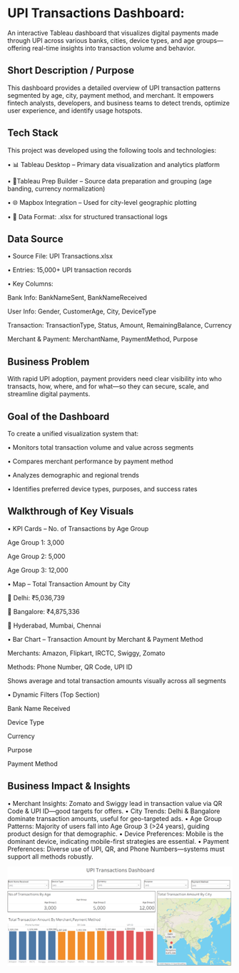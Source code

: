# UPI Transactions Dashboard:
An interactive Tableau dashboard that visualizes digital payments made through UPI across various banks, cities, device types, and age groups—offering real-time insights into transaction volume and behavior.

## Short Description / Purpose
This dashboard provides a detailed overview of UPI transaction patterns segmented by age, city, payment method, and merchant. It empowers fintech analysts, developers, and business teams to detect trends, optimize user experience, and identify usage hotspots.

## Tech Stack
This project was developed using the following tools and technologies:

• 📊 Tableau Desktop – Primary data visualization and analytics platform

• 🧹Tableau Prep Builder – Source data preparation and grouping (age banding, currency normalization)

• 🌐 Mapbox Integration – Used for city-level geographic plotting

• 📁 Data Format: .xlsx for structured transactional logs

## Data Source
• Source File: UPI Transactions.xlsx

• Entries: 15,000+ UPI transaction records

• Key Columns:

  Bank Info: BankNameSent, BankNameReceived

  User Info: Gender, CustomerAge, City, DeviceType

  Transaction: TransactionType, Status, Amount, RemainingBalance, Currency

  Merchant & Payment: MerchantName, PaymentMethod, Purpose


## Business Problem
With rapid UPI adoption, payment providers need clear visibility into who transacts, how, where, and for what—so they can secure, scale, and streamline digital payments.

## Goal of the Dashboard
To create a unified visualization system that:

• Monitors total transaction volume and value across segments

• Compares merchant performance by payment method

• Analyzes demographic and regional trends

• Identifies preferred device types, purposes, and success rates

## Walkthrough of Key Visuals
• KPI Cards – No. of Transactions by Age Group

  Age Group 1: 3,000

  Age Group 2: 5,000

  Age Group 3: 12,000

• Map – Total Transaction Amount by City

📍 Delhi: ₹5,036,739

📍 Bangalore: ₹4,875,336

📍 Hyderabad, Mumbai, Chennai 


• Bar Chart – Transaction Amount by Merchant & Payment Method

Merchants: Amazon, Flipkart, IRCTC, Swiggy, Zomato

Methods: Phone Number, QR Code, UPI ID

Shows average and total transaction amounts visually across all segments

• Dynamic Filters (Top Section)

 Bank Name Received

 Device Type

 Currency

 Purpose

 Payment Method

## Business Impact & Insights
• Merchant Insights: Zomato and Swiggy lead in transaction value via QR Code & UPI ID—good targets for offers.
• City Trends: Delhi & Bangalore dominate transaction amounts, useful for geo-targeted ads.
• Age Group Patterns: Majority of users fall into Age Group 3 (>24 years), guiding product design for that demographic.
• Device Preferences: Mobile is the dominant device, indicating mobile-first strategies are essential.
• Payment Preferences: Diverse use of UPI, QR, and Phone Numbers—systems must support all methods robustly.

![Dasboard](https://github.com/LakshmiKopparthi/UPI-Data-Analysis-Tableau-/blob/main/UPI%20Transactions%20Dashboard.png)
